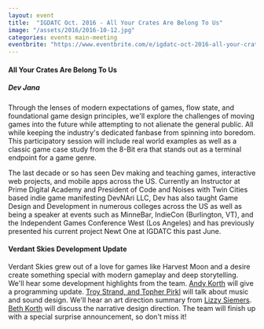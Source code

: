 ```yaml
---
layout: event
title:  "IGDATC Oct. 2016 - All Your Crates Are Belong To Us"
image: "/assets/2016/2016-10-12.jpg"
categories: events main-meeting
eventbrite: "https://www.eventbrite.com/e/igdatc-oct-2016-all-your-crates-are-belong-to-us-tickets-28363258269?aff=ebdsoporgprofile"
---
```


#### All Your Crates Are Belong To Us
##### Dev Jana

Through the lenses of modern expectations of games, flow state, and foundational game design principles, we'll explore the challenges of moving games into the future while attempting to not alienate the general public. All while keeping the industry's dedicated fanbase from spinning into boredom. This participatory session will include real world examples as well as a classic game case study from the 8-Bit era that stands out as a terminal endpoint for a game genre.

The last decade or so has seen Dev making and teaching games, interactive web projects, and mobile apps across the US. Currently an Instructor at Prime Digital Academy and President of Code and Noises with Twin Cities based indie game manifesting DevNAri LLC, Dev has also taught Game Design and Development in numerous colleges across the US as well as being a speaker at events such as MinneBar, IndieCon (Burlington, VT), and the Independent Games Conference West (Los Angeles) and has previously presented his current project Newt One at IGDATC this past June.

#### Verdant Skies Development Update

Verdant Skies grew out of a love for games like Harvest Moon and a desire create something special with modern gameplay and deep storytelling. We'll hear some development highlights from the team. [Andy Korth](https://twitter.com/kortham) will give a programming update. [Troy Strand, and Topher Pirkl](http://www.yellowchordaudio.com/) will talk about music and sound design. We'll hear an art direction summary from [Lizzy Siemers](https://www.artstation.com/artist/lizzysiemers). [Beth Korth](https://twitter.com/BethKorth) will discuss the narrative design direction. The team will finish up with a special surprise announcement, so don't miss it!

